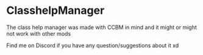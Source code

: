 # ClasshelpManager
<p>The class help manager was made with CCBM in mind and it might or might not work with other mods</p>
<p>Find me on Discord if you have any question/suggestions about it xd</p>
